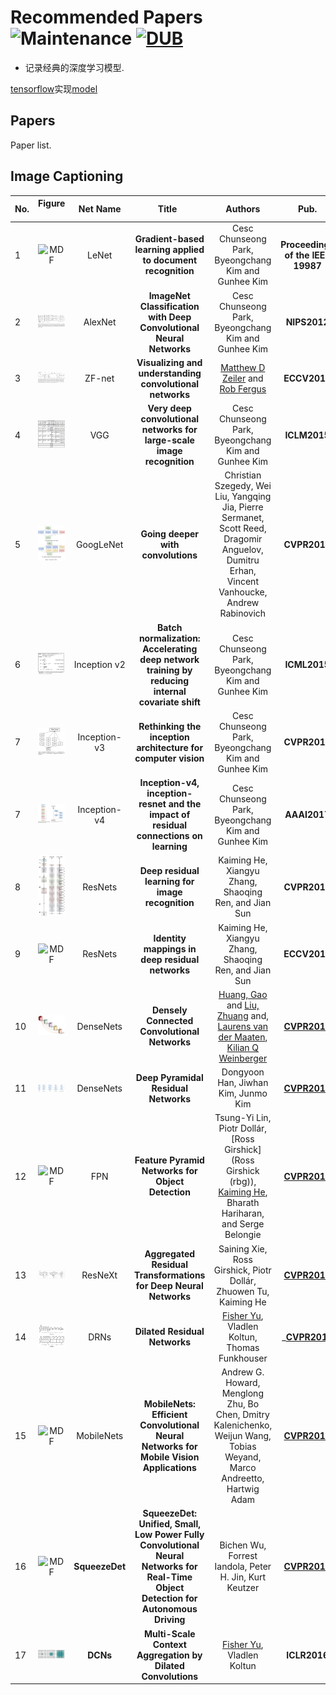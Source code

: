 # Recommended Papers ![Maintenance](https://img.shields.io/maintenance/yes/2017.svg) [![DUB](https://img.shields.io/dub/l/vibe-d.svg)](LICENSE)
- 记录经典的深度学习模型.

[tensorflow](https://github.com/tensorflow)实现[model](https://github.com/tensorflow/models/tree/master/research/slim)
## Papers
Paper list.

## Image Captioning
|No.  |Figure   |Net Name |Title   |Authors  |Pub.  |Links|
|-----|:-----:|:-----:|:-----:|:-----:|:---:|:---:|
|1|![MDF](netimage/a.png)|LeNet|__Gradient-based learning applied to document recognition__|Cesc Chunseong Park, Byeongchang Kim and Gunhee Kim|__Proceedings of the IEEE 19987__|[PDF](http://ieeexplore.ieee.org/document/726791/)  解读|
|2|![MDF](netimage/Alexnet.png)|AlexNet|__ImageNet Classification with Deep Convolutional Neural Networks__|Cesc Chunseong Park, Byeongchang Kim and Gunhee Kim|__NIPS2012__|[PDF](http://papers.nips.cc/paper/4824-imagenet-classification-with-deep-convolutional-neural-networks.pdf)  解读|
|3|![MDF](netimage/ZFnet.png)|ZF-net|__Visualizing and understanding convolutional networks__|[Matthew D Zeiler](http://www.matthewzeiler.com/) and [Rob Fergus](http://cs.nyu.edu/~fergus/pmwiki/pmwiki.php)|__ECCV2014__|[PDF](https://arxiv.org/pdf/1311.2901.pdf)  解读|
|4|![MDF](netimage/VGG.png)| VGG|__Very deep convolutional networks for large-scale image recognition__|Cesc Chunseong Park, Byeongchang Kim and Gunhee Kim|__ICLM2015__|[PDF](http://www.robots.ox.ac.uk/~vgg/research/very_deep/) [code](https://github.com/cesc-park/attend2u) 解读|
|5|![MDF](netimage/Inception1.png)| GoogLeNet|__Going deeper with convolutions__|Christian Szegedy, Wei Liu, Yangqing Jia, Pierre Sermanet, Scott Reed, Dragomir Anguelov, Dumitru Erhan, Vincent Vanhoucke, Andrew Rabinovich|__CVPR2015__|[PDF](https://www.cv-foundation.org/openaccess/content_cvpr_2015/html/Szegedy_Going_Deeper_With_2015_CVPR_paper.html) [code](https://github.com/tensorflow/models/blob/master/research/slim/nets/inception_v1.py) 解读|
|6|![MDF](netimage/Inceptionv2.png)| Inception v2|__Batch normalization: Accelerating deep network training by reducing internal covariate shift__|Cesc Chunseong Park, Byeongchang Kim and Gunhee Kim|__ICML2015__|[PDF](https://arxiv.org/abs/1502.03167) [code](https://github.com/tensorflow/models/blob/master/research/slim/nets/inception_v2.py) 解读|
|7|![MDF](netimage/Inceptionv3.png)| Inception-v3|__Rethinking the inception architecture for computer vision__|Cesc Chunseong Park, Byeongchang Kim and Gunhee Kim|__CVPR2016__|[PDF](https://arxiv.org/abs/1512.00567) [code](https://github.com/tensorflow/models/blob/master/research/slim/nets/inception_v3.py) 解读|
|7|![MDF](netimage/Inception4.png)| Inception-v4|__Inception-v4, inception-resnet and the impact of residual connections on learning__|Cesc Chunseong Park, Byeongchang Kim and Gunhee Kim|__AAAI2017__|[PDF](https://arxiv.org/abs/1602.07261) [code](https://github.com/tensorflow/models/blob/master/research/slim/nets/inception_v4.py) 解读|
|8|![MDF](netimage/ResNet.png)| ResNets|__Deep residual learning for image recognition__|Kaiming He, Xiangyu Zhang, Shaoqing Ren, and Jian Sun|__CVPR2016__|[PDF](https://www.cvfoundation.org/openaccess/content_cvpr_2016/html/He_Deep_Residual_Learning_CVPR_2016_paper.html) [github](https://github.com/KaimingHe/deep-residual-networks) 解读|
|9|![MDF](netimage/ResNetv2.png)| ResNets|__Identity mappings in deep residual networks__|Kaiming He, Xiangyu Zhang, Shaoqing Ren, and Jian Sun|__ECCV2016__|[PDF](https://link.springer.com/chapter/10.1007/978-3-319-46493-0_38) [code](https://github.com/facebook/fb.resnet.torch) 解读|
|10|![MDF](netimage/densenet.jpg)| DenseNets|__Densely Connected Convolutional Networks__|[Huang, Gao](http://www.cs.cornell.edu/~gaohuang/) and [Liu, Zhuang](https://liuzhuang13.github.io/) and, [Laurens van der Maaten](https://lvdmaaten.github.io/), [Kilian Q Weinberger](https://www.cs.cornell.edu/~kilian/)|__[CVPR2017](http://www.cvpapers.com/cvpr2017.html)__|[PDF](https://arxiv.org/pdf/1608.06993.pdf) [github](https://github.com/liuzhuang13/DenseNet) 解读|
|11|![MDF](netimage/PyramidNet.png)| DenseNets|__Deep Pyramidal Residual Networks__|Dongyoon Han, Jiwhan Kim, Junmo Kim|__[CVPR2017](http://www.cvpapers.com/cvpr2017.html)__|[PDF](https://arxiv.org/pdf/1610.02915.pdf) [github](https://github.com/jhkim89/PyramidNet) 解读|
|12|![MDF](netimage/FPNt.png)| FPN|__Feature Pyramid Networks for Object Detection__|Tsung-Yi Lin, Piotr Dollár, [Ross Girshick](Ross Girshick (rbg)), [Kaiming He](http://kaiminghe.com/), Bharath Hariharan, and Serge Belongie|__[CVPR2017](http://www.cvpapers.com/cvpr2017.html)__|[PDF](https://arxiv.org/pdf/1612.03144.pdf) [github]() 解读|
|13|![MDF](netimage/ResNeXt.png)| ResNeXt|__Aggregated Residual Transformations for Deep Neural Networks__|Saining Xie, Ross Girshick, Piotr Dollár, Zhuowen Tu, Kaiming He|__[CVPR2017](http://www.cvpapers.com/cvpr2017.html)__|[PDF](https://arxiv.org/abs/1611.05431) [github](https://github.com/facebookresearch/ResNeXt) 解读|
|14|![MDF](netimage/DRNs.png)| DRNs|__Dilated Residual Networks__|[Fisher Yu](http://www.yf.io/), Vladlen Koltun, Thomas Funkhouser|___[CVPR2017](http://www.cvpapers.com/cvpr2017.html)__|[PDF](https://arxiv.org/abs/1705.09914) [github](https://github.com/fyu/drn)| 解读|
|15|![MDF](netimage/MobileNets.png)| MobileNets|__MobileNets: Efficient Convolutional Neural Networks for Mobile Vision Applications__|Andrew G. Howard, Menglong Zhu, Bo Chen, Dmitry Kalenichenko, Weijun Wang, Tobias Weyand, Marco Andreetto, Hartwig Adam|__[CVPR2017](http://www.cvpapers.com/cvpr2017.html)__|[PDF](https://arxiv.org/pdf/1704.04861.pdf) [github](https://github.com/tensorflow/models/blob/master/research/slim/nets/mobilenet_v1.py)| 解读|
|16|![MDF](netimage/SqueezeDet.png)| __SqueezeDet__|__SqueezeDet: Unified, Small, Low Power Fully Convolutional Neural Networks for Real-Time Object Detection for Autonomous Driving__|Bichen Wu, Forrest Iandola, Peter H. Jin, Kurt Keutzer|__[CVPR2017](http://www.cvpapers.com/cvpr2017.html)__|[PDF](https://arxiv.org/abs/1612.01051) [github](https://github.com/BichenWuUCB/squeezeDet)| 解读|
|17|![MDF](netimage/DCNs.png)| __DCNs__|__Multi-Scale Context Aggregation by Dilated Convolutions__|[Fisher Yu](http://www.yf.io/), Vladlen Koltun|__ICLR2016__|[PDF](https://arxiv.org/abs/1511.07122) [github](https://github.com/fyu/dilation)| 解读|




 


 


